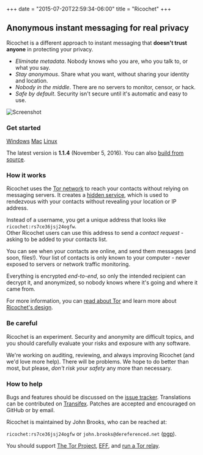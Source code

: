 +++
date = "2015-07-20T22:59:34-06:00"
title = "Ricochet"
+++

## Anonymous instant messaging for **real** privacy
Ricochet is a different approach to instant messaging that **doesn't trust anyone** in protecting your privacy.

* *Eliminate metadata*. Nobody knows who you are, who you talk to, or what you say.
* *Stay anonymous*. Share what you want, without sharing your identity and location.
* *Nobody in the middle*. There are no servers to monitor, censor, or hack.
* *Safe by default*. Security isn't secure until it's automatic and easy to use.

![Screenshot](ricochetscreen.png)


### Get started

<div>
<a id="download-btn" href="/releases/1.1.4/ricochet-1.1.4-win-install.exe"><i class="icon-download"></i> Windows</a>
<a id="download-btn" href="/releases/1.1.4/ricochet-1.1.4-macos.dmg"><i class="icon-download"></i> Mac</a>
<a id="download-btn" href="/releases/1.1.4/"><i class="icon-download"></i> Linux</a>
</div>

The latest version is **1.1.4** (November 5, 2016). You can also [build from source](https://github.com/ricochet-im/ricochet/blob/master/BUILDING.md).

### How it works

Ricochet uses the [Tor network](https://www.torproject.org/about/overview.html.en) to reach your contacts without relying on messaging servers. It creates a [hidden service](https://www.torproject.org/docs/hidden-services.html.en), which is used to rendezvous with your contacts without revealing your location or IP address.

Instead of a username, you get a unique address that looks like `ricochet:rs7ce36jsj24ogfw`. <br>
Other Ricochet users can use this address to send a *contact request* - asking to be added to your contacts list.

You can see when your contacts are online, and send them messages (and soon, files!). Your list of contacts is only known to your computer - never exposed to servers or network traffic monitoring.

Everything is encrypted *end-to-end*, so only the intended recipient can decrypt it, and anonymized, so nobody knows where it's going and where it came from.

For more information, you can [read about Tor](https://www.torproject.org/about/overview.html.en) and learn more about [Ricochet's design](https://github.com/ricochet-im/ricochet/blob/master/doc/design.md).

### Be careful

Ricochet is an experiment. Security and anonymity are difficult topics, and you should carefully evaluate your risks and exposure with any software.

We're working on auditing, reviewing, and always improving Ricochet (and we'd love more help). There will be problems. We hope to do better than most, but please, *don't risk your safety* any more than necessary.

### How to help
Bugs and features should be discussed on the [issue tracker](https://github.com/ricochet-im/ricochet/issues). Translations can be contributed on [Transifex](https://www.transifex.com/projects/p/ricochet/). Patches are accepted and encouraged on GitHub or by email.

Ricochet is maintained by John Brooks, who can be reached at:

`ricochet:rs7ce36jsj24ogfw` or `john.brooks@dereferenced.net` ([pgp](/john-brooks.asc)).

You should support [The Tor Project](https://www.torproject.org/donate/donate.html.en), [EFF](https://www.eff.org/), and [run a Tor relay](https://www.torproject.org/docs/tor-relay-debian.html.en).
